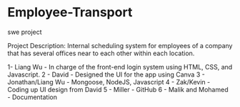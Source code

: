 # Employee-Transport
swe project



Project Description: Internal scheduling system for employees of a company that has several offices near to each other within each location.


1- Liang Wu - In charge of the front-end login system using HTML, CSS, and Javascript.
2 - David - Designed the UI for the app using Canva
3 - Jonathan/Liang Wu - Mongoose, NodeJS, Javascript
4 - Zak/Kevin - Coding up UI design from David
5 - Miller - GitHub
6 - Malik and Mohamed - Documentation

